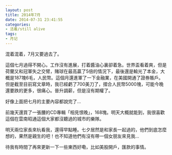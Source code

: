 ```yaml
---
layout: post
title: 2014年7月
date: 2014-07-31 23:41:55
categories:
- 活着/still alive
tags:
- 月记
---
```


混着混着，7月又要過去了。

這個七月過得不開心。工作沒有進展，打着醬油心裏卻着急。世界盃看着爽，但是荷蘭又和冠軍失之交臂，賭球在最高贏了5倍的情況下，最後還是輸光了本金，大概是187塊6毛，人民幣。這個月還進軍了一下金融業，在美國開通了證券賬戶。但是截至目前寫文章時，我已經虧了700美刀了，摺合人民幣5000塊，可能今晚還要跌的更多，很痛心。晉升調薪，但是沒有期權了。

好像上面把七月的主要內容都說完了...

前幾天還買了一張腰的CD專輯「相見恨晚」，168塊。明天大概就能到，我很喜歡這個在雲南昭通這個大家都沒聽過的城市的樂隊。

明天兩位家長來杭看我，還得早點睡。七夕居然是和家長一起過的，他們到底怎麼想的，果然是親生的吧！也不知道他們有沒有帶一個女朋友來見我...

待我有時間了再來更新一下一些東西好嘞，比如美股開戶，匯款的事情。
